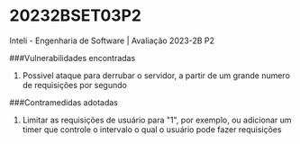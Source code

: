 # 20232BSET03P2
Inteli - Engenharia de Software | Avaliação 2023-2B P2

###Vulnerabilidades encontradas
1. Possivel ataque para derrubar o servidor, a partir de um grande numero de requisições por segundo

###Contramedidas adotadas
1. Limitar as requisições de usuário para "1", por exemplo, ou adicionar um timer que controle o intervalo o qual o usuário pode fazer requisições